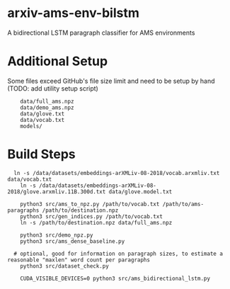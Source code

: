 # arxiv-ams-env-bilstm
A bidirectional LSTM paragraph classifier for AMS environments

# Additional Setup
Some files exceed GitHub's file size limit and need to be setup by hand (TODO: add utility setup script)
```
	data/full_ams.npz
	data/demo_ams.npz
	data/glove.txt
	data/vocab.txt
	models/
```

# Build Steps
```
  ln -s /data/datasets/embeddings-arXMLiv-08-2018/vocab.arxmliv.txt data/vocab.txt
	ln -s /data/datasets/embeddings-arXMLiv-08-2018/glove.arxmliv.11B.300d.txt data/glove.model.txt

	python3 src/ams_to_npz.py /path/to/vocab.txt /path/to/ams-paragraphs /path/to/destination.npz
	python3 src/gen_indices.py /path/to/vocab.txt
	ln -s /path/to/destination.npz data/full_ams.npz
	
	python3 src/demo_npz.py 
	python3 src/ams_dense_baseline.py

  # optional, good for information on paragraph sizes, to estimate a reasonable "maxlen" word count per paragraphs
	python3 src/dataset_check.py

	CUDA_VISIBLE_DEVICES=0 python3 src/ams_bidirectional_lstm.py 
```